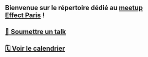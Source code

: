 ## Bienvenue sur le répertoire dédié au [meetup Effect Paris](https://www.meetup.com/fr-FR/effect-paris) !

## [🎤 Soumettre un talk](https://github.com/evryg-org/effect-paris/issues/new/choose)
## [🗓️ Voir le calendrier](https://www.meetup.com/fr-FR/effect-paris/events)